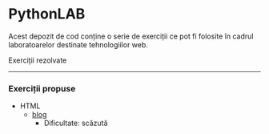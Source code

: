 # PythonLAB

Acest depozit de cod conține o serie de exerciții ce pot fi folosite în cadrul laboratoarelor destinate tehnologiilor web.

Exerciții rezolvate

---

### Exerciții propuse

- HTML
    - [blog](/web/exercitii/blog)
        - Dificultate: scăzută


[0]: https://www.slideshare.net/busaco/html5-in-xxx-de-minute
